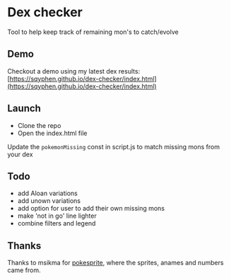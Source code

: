 # Dex checker

Tool to help keep track of remaining mon's to catch/evolve

## Demo

Checkout a demo using my latest dex results: [https://sqyphen.github.io/dex-checker/index.html](https://sqyphen.github.io/dex-checker/index.html)

## Launch 

- Clone the repo
- Open the index.html file


Update the ```pokemonMissing``` const in script.js to match missing mons from your dex


## Todo

+ add Aloan variations
+ add unown variations
+ add option for user to add their own missing mons
+ make 'not in go' line lighter
+ combine filters and legend


## Thanks

Thanks to msikma for [pokesprite](https://github.com/msikma/pokesprite), where the sprites, anames and numbers came from.